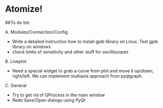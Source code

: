 # Atomize!

##To do list:

A. Modules/Connection/Config
- Write a detailed instruction how to install gpib library on Linux. Test gpib library on windows
- check limits of sensitivity and other stuff for oscilliscopes

B. Liveplot
- Need a special widget to grab a curve from plot and move it up/down, right/left. We can implement multiaxis approach from pyqtgraph.

C. General
- Try to get rid of QProcess in the main window
- Redo Save/Open dialogs using PyQt












